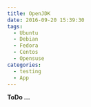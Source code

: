 ```yaml
---
title: OpenJDK
date: 2016-09-20 15:39:30
tags:
  - Ubuntu
  - Debian
  - Fedora
  - Centos
  - Opensuse
categories:
  - testing
  - App
---
```


**ToDo ...**

